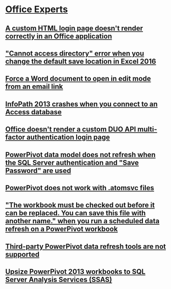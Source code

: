 # [Office Experts](../office-experts.md)

## [A custom HTML login page doesn't render correctly in an Office application](../a-custom-html-login-page-doesnt-render-correctly-in-an-office-application.md)

## ["Cannot access directory" error when you change the default save location in Excel 2016](../cannot-access-directory-error-when-you-change-the-default-save-location-in-excel-2016.md)

## [Force a Word document to open in edit mode from an email link](../force-a-word-document-to-open-in-edit-mode-from-an-email-link.md)

## [InfoPath 2013 crashes when you connect to an Access database](../infopath-2013-crashes-when-connecting-to-an-access-database.md)

## [Office doesn't render a custom DUO API multi-factor authentication login page](../office-does-not-render-a-custom-duo-api-multi-factor-authentication-login-page.md)

## [PowerPivot data model does not refresh when the SQL Server authentication and "Save Password" are used](../powerpivot-data-model-does-not-refresh-when-the-sql-server-authentication-and-save-password-are-used.md)

## [PowerPivot does not work with .atomsvc files](../powerpivot-does-not-work-with-atomsvc-files.md)

## ["The workbook must be checked out before it can be replaced. You can save this file with another name." when you run a scheduled data refresh on a PowerPivot workbook](../the-workbook-must-be-checked-out-before-it-can-be-replaced-you-can-save-this-file-with-another-name-when-you-run-a-scheduled-data-refresh-on-a-powerpivot-workbook.md)

## [Third-party PowerPivot data refresh tools are not supported](../third-party-powerpivot-data-refresh-tools-are-not-supported.md)

## [Upsize PowerPivot 2013 workbooks to SQL Server Analysis Services (SSAS)](../upsize-powerpivot-2013-workbooks-to-sql-server-analysis-services.md)